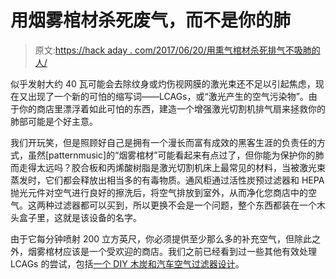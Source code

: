 # 用烟雾棺材杀死废气，而不是你的肺

> 原文:[https://hack aday . com/2017/06/20/用熏气棺材杀死排气不吸肺的人/](https://hackaday.com/2017/06/20/kill-the-exhaust-not-your-lungs-with-the-fume-coffin/)

似乎发射大约 40 瓦可能会去除纹身或灼伤视网膜的激光束还不足以引起焦虑，现在又出现了一个新的可怕的缩写词——LCAGs，或“激光产生的空气污染物”。由于你的商店里漂浮着如此可怕的东西，建造一个增强激光切割机排气扇来拯救你的肺部可能是个好主意。

我们开玩笑，但是照顾好自己是拥有一个漫长而富有成效的黑客生涯的负责任的方式，虽然[patternmusic]的“烟雾棺材”可能看起来有点过了，但你能为保护你的肺而走得太远吗？胶合板和丙烯酸树脂是激光切割机床上最常见的材料，当被激光束蒸发时，它们都会释放出相当多的有毒物质。通风柜通过活性炭预过滤器和 HEPA 抛光元件对空气进行良好的擦洗后，将空气排放到室外，从而净化您商店中的空气。这两种过滤器都可以买到，所以更换不会是一个问题，整个东西都装在一个木头盒子里，这就是该设备的名字。

由于它每分钟喷射 200 立方英尺，你必须提供至少那么多的补充空气，但除此之外，烟雾棺材应该是一个受欢迎的商店。我们之前已经看到过一些其他有效处理 LCAGs 的尝试，包括[一个 DIY 木炭和汽车空气过滤器设计](http://hackaday.com/2016/12/05/breathe-easy-with-a-laser-cutter-air-filter/)。